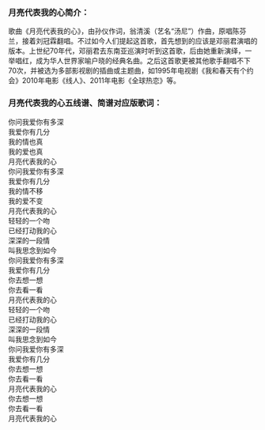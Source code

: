 

### 月亮代表我的心简介：

歌曲《月亮代表我的心》，由孙仪作词，翁清溪（艺名“汤尼”）作曲，原唱陈芬兰，接着刘冠霖翻唱。不过如今人们提起这首歌，首先想到的应该是邓丽君演唱的版本。上世纪70年代，邓丽君去东南亚巡演时听到这首歌，后由她重新演绎，一举唱红，成为华人世界家喻户晓的经典名曲。之后这首歌更被其他歌手翻唱不下70次，并被选为多部影视剧的插曲或主题曲，如1995年电视剧《我和春天有个约会》2010年电影《线人》、2011年电影《全球热恋》等。

### 月亮代表我的心五线谱、简谱对应版歌词：

你问我爱你有多深  
我爱你有几分  
我的情也真  
我的爱也真  
月亮代表我的心  
你问我爱你有多深  
我爱你有几分  
我的情不移  
我的爱不变  
月亮代表我的心  
轻轻的一个吻  
已经打动我的心  
深深的一段情  
叫我思念到如今  
你问我爱你有多深  
我爱你有几分  
你去想一想  
你去看一看  
月亮代表我的心  
轻轻的一个吻  
已经打动我的心  
深深的一段情  
叫我思念到如今  
你问我爱你有多深  
我爱你有几分  
你去想一想  
你去看一看  
月亮代表我的心  
你去想一想  
你去看一看  
月亮代表我的心

